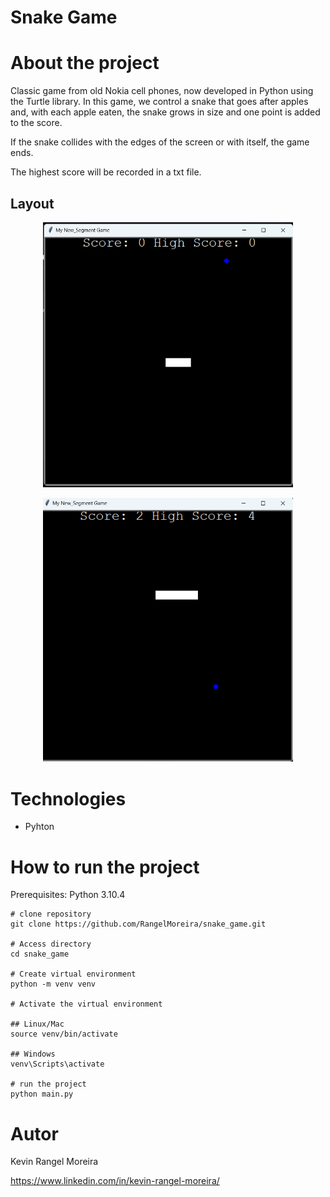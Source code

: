 # Snake Game


# About the project

Classic game from old Nokia cell phones, now developed in Python using the Turtle library.
In this game, we control a snake that goes after apples and, with each apple eaten, the snake grows in size and one point is added to the score.

If the snake collides with the edges of the screen or with itself, the game ends.

The highest score will be recorded in a txt file.


## Layout

<p align="center">
  <img src="https://raw.githubusercontent.com/RangelMoreira/snake_game/refs/heads/main/assets/image1.png" alt="Web 1" width="400"/>
</p>

<p align="center">
  <img src="https://raw.githubusercontent.com/RangelMoreira/snake_game/refs/heads/main/assets/image2.png" alt="Web 2" width="400"/>
</p>


# Technologies

- Pyhton 

# How to run the project

Prerequisites: Python 3.10.4

```
# clone repository
git clone https://github.com/RangelMoreira/snake_game.git

# Access directory
cd snake_game

# Create virtual environment
python -m venv venv

# Activate the virtual environment

## Linux/Mac
source venv/bin/activate

## Windows
venv\Scripts\activate

# run the project
python main.py
```

# Autor

Kevin Rangel Moreira

https://www.linkedin.com/in/kevin-rangel-moreira/
